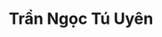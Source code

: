 ---
layout: album_gallery
resource: instagram
title: "Trần Ngọc Tú Uyên"
description: "Instagram albums of Trần Ngọc Tú Uyên</br>. Username: uyntu.tr"
active: gallery
images:
- image_path: /uyntu.tr/-1/20230523_191340_348845655_243162461649598_8833001784888118270_n.jpg
  gallery-folder: /gallery/uyntu.tr/-1/
  gallery-name: -1
  gallery-date: March 2025
- image_path: /uyntu.tr/0/20231006_183225_370047654_17918147087801078_8842943991220526921_n.jpg
  gallery-folder: /gallery/uyntu.tr/0/
  gallery-name: 0
  gallery-date: March 2025
- image_path: /uyntu.tr/1/20241027_184940_464888080_17970567971801078_231287938277057068_n.jpg
  gallery-folder: /gallery/uyntu.tr/1/
  gallery-name: 1
  gallery-date: March 2025
- image_path: /uyntu.tr/9/20240211_195442_469058483_17975409698801078_1653615769192060540_n.jpg
  gallery-folder: /gallery/uyntu.tr/9/
  gallery-name: 9
  gallery-date: March 2025
---